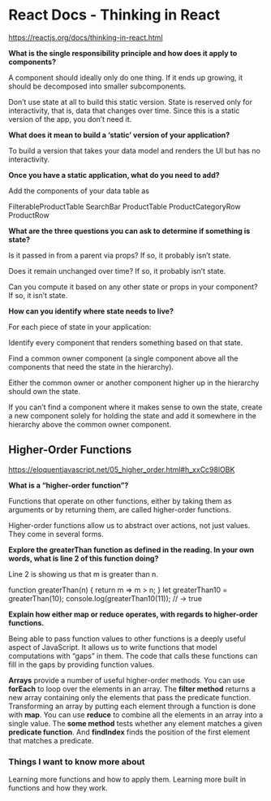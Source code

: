 # React Docs - Thinking in React
<https://reactjs.org/docs/thinking-in-react.html>

**What is the single responsibility principle and how does it apply to components?**

A component should ideally only do one thing. If it ends up growing, it should be decomposed into smaller subcomponents.

Don’t use state at all to build this static version. State is reserved only for interactivity, that is, data that changes over time. Since this is a static version of the app, you don’t need it.

**What does it mean to build a ‘static’ version of your application?**

To build a version that takes your data model and renders the UI but has no interactivity.


**Once you have a static application, what do you need to add?**

Add the components of your data table as

FilterableProductTable
SearchBar
ProductTable
ProductCategoryRow
ProductRow

**What are the three questions you can ask to determine if something is state?**

Is it passed in from a parent via props? If so, it probably isn’t state.

Does it remain unchanged over time? If so, it probably isn’t state.

Can you compute it based on any other state or props in your component? If so, it isn’t state.


**How can you identify where state needs to live?**

For each piece of state in your application:

Identify every component that renders something based on that state.

Find a common owner component (a single component above all the components that need the state in the hierarchy).

Either the common owner or another component higher up in the hierarchy should own the state.

If you can’t find a component where it makes sense to own the state, create a new component solely for holding the state and add it somewhere in the hierarchy above the common owner component.


## Higher-Order Functions
<https://eloquentjavascript.net/05_higher_order.html#h_xxCc98lOBK>


**What is a “higher-order function”?**

Functions that operate on other functions, either by taking them as arguments or by returning them, are called higher-order functions.

Higher-order functions allow us to abstract over actions, not just values. They come in several forms.


**Explore the greaterThan function as defined in the reading. In your own words, what is line 2 of this function doing?**

Line 2 is showing us that m is greater than n.


function greaterThan(n) {
  return m => m > n;
}
let greaterThan10 = greaterThan(10);
console.log(greaterThan10(11));
// → true

**Explain how either map or reduce operates, with regards to higher-order functions.**

Being able to pass function values to other functions is a deeply useful aspect of JavaScript. It allows us to write functions that model computations with “gaps” in them. The code that calls these functions can fill in the gaps by providing function values.

**Arrays** provide a number of useful higher-order methods. You can use **forEach** to loop over the elements in an array. The **filter method** returns a new array containing only the elements that pass the predicate function. Transforming an array by putting each element through a function is done with **map**. You can use **reduce** to combine all the elements in an array into a single value. The **some method** tests whether any element matches a given **predicate function**. And **findIndex** finds the position of the first element that matches a predicate.


### Things I want to know more about

Learning more functions and how to apply them.
Learning more built in functions and how they work.
